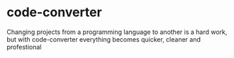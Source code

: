 # code-converter
Changing projects from a programming language to another is a hard work, but with code-converter everything becomes quicker, cleaner and profestional
